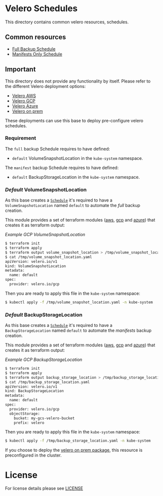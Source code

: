 # Velero Schedules

This directory contains common velero resources, schedules.

## Common resources

- [Full Backup Schedule](./full.yaml)
- [Manifests Only Schedule](./manifests.yaml)

## Important

This directory does not provide any functionality by itself. Please refer to the different Velero deployment
options:

- [Velero AWS](../velero-aws/README.md)
- [Velero GCP](../velero-gcp/README.md)
- [Velero Azure](../velero-azure/README.md)
- [Velero on prem](../velero-on-prem/README.md)

These deployments can use this base to deploy pre-configure velero schedules.

### Requirement

The `full` backup Schedule requires to have defined:

- `default` VolumeSnapshotLocation in the `kube-system` namespace.

The `manifest` backup Schedule requires to have defined:

- `default` BackupStorageLocation in the `kube-system` namespace.

### *Default* VolumeSnapshotLocation

As this base creates a [`Schedule`](./full.yaml) it's required to have a `VolumeSnapshotLocation`
named `default` to automate the *full* backup creation.

This module provides a set of terraform modules ([aws](../../../modules/aws-velero), [gcp](../../../modules/gcp-velero)
and [azure](../../../modules/azure-velero)) that creates it as terraform output:


*Example GCP VolumeSnapshotLocation*

```bash
$ terraform init
$ terraform apply
$ terraform output volume_snapshot_location > /tmp/volume_snapshot_location.yaml
$ cat /tmp/volume_snapshot_location.yaml
apiVersion: velero.io/v1
kind: VolumeSnapshotLocation
metadata:
  name: default
spec:
  provider: velero.io/gcp
```

Then you are ready to apply this file in the `kube-system` namespace:

```bash
$ kubectl apply -f /tmp/volume_snapshot_location.yaml -n kube-system
```

### *Default* BackupStorageLocation

As this base creates a [`Schedule`](./manifests.yaml) it's required to have a `BackupStorageLocation`
named `default` to automate the *manifests* backup creation.

This module provides a set of terraform modules ([aws](../../../modules/aws-velero), [gcp](../../../modules/gcp-velero)
and [azure](../../../modules/azure-velero)) that creates it as terraform output:


*Example GCP BackupStorageLocation*

```bash
$ terraform init
$ terraform apply
$ terraform output backup_storage_location > /tmp/backup_storage_location.yaml
$ cat /tmp/backup_storage_location.yaml
apiVersion: velero.io/v1
kind: BackupStorageLocation
metadata:
  name: default
spec:
  provider: velero.io/gcp
  objectStorage:
    bucket: my-gcs-velero-bucket
    prefix: velero
```

Then you are ready to apply this file in the `kube-system` namespace:

```bash
$ kubectl apply -f /tmp/backup_storage_location.yaml -n kube-system
```

If you choose to deploy the [velero on prem package](../velero-on-prem), this resource is preconfigured in the cluster.

# License 

For license details please see [LICENSE](../../../LICENSE)
